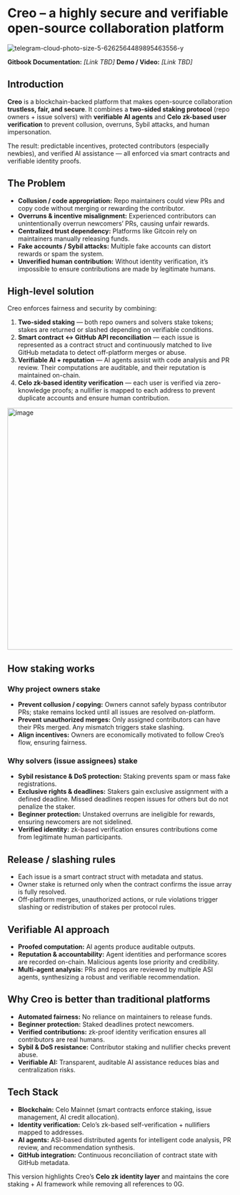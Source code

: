 # Creo – a highly secure and verifiable open-source collaboration platform

![telegram-cloud-photo-size-5-6262564489895463556-y](https://github.com/user-attachments/assets/9f872e33-3233-4f3f-91c6-28ce6b3cb165)


**Gitbook Documentation:** *[Link TBD]*
**Demo / Video:** *[Link TBD]*


## Introduction

**Creo** is a blockchain-backed platform that makes open-source collaboration **trustless, fair, and secure**. It combines a **two-sided staking protocol** (repo owners + issue solvers) with **verifiable AI agents** and **Celo zk-based user verification** to prevent collusion, overruns, Sybil attacks, and human impersonation.

The result: predictable incentives, protected contributors (especially newbies), and verified AI assistance — all enforced via smart contracts and verifiable identity proofs.

## The Problem

* **Collusion / code appropriation:** Repo maintainers could view PRs and copy code without merging or rewarding the contributor.
* **Overruns & incentive misalignment:** Experienced contributors can unintentionally overrun newcomers’ PRs, causing unfair rewards.
* **Centralized trust dependency:** Platforms like Gitcoin rely on maintainers manually releasing funds.
* **Fake accounts / Sybil attacks:** Multiple fake accounts can distort rewards or spam the system.
* **Unverified human contribution:** Without identity verification, it’s impossible to ensure contributions are made by legitimate humans.


## High-level solution

Creo enforces fairness and security by combining:

1. **Two-sided staking** — both repo owners and solvers stake tokens; stakes are returned or slashed depending on verifiable conditions.
2. **Smart contract ↔ GitHub API reconciliation** — each issue is represented as a contract struct and continuously matched to live GitHub metadata to detect off-platform merges or abuse.
3. **Verifiable AI + reputation** — AI agents assist with code analysis and PR review. Their computations are auditable, and their reputation is maintained on-chain.
4. **Celo zk-based identity verification** — each user is verified via zero-knowledge proofs; a nullifier is mapped to each address to prevent duplicate accounts and ensure human contribution.

<img width="1078" height="542" alt="image" src="https://github.com/user-attachments/assets/62f485cf-6c26-44a0-9dd4-ef69ebf900f7" />


## How staking works

### Why project owners stake

* **Prevent collusion / copying:** Owners cannot safely bypass contributor PRs; stake remains locked until all issues are resolved on-platform.
* **Prevent unauthorized merges:** Only assigned contributors can have their PRs merged. Any mismatch triggers stake slashing.
* **Align incentives:** Owners are economically motivated to follow Creo’s flow, ensuring fairness.

### Why solvers (issue assignees) stake

* **Sybil resistance & DoS protection:** Staking prevents spam or mass fake registrations.
* **Exclusive rights & deadlines:** Stakers gain exclusive assignment with a defined deadline. Missed deadlines reopen issues for others but do not penalize the staker.
* **Beginner protection:** Unstaked overruns are ineligible for rewards, ensuring newcomers are not sidelined.
* **Verified identity:** zk-based verification ensures contributions come from legitimate human participants.



## Release / slashing rules

* Each issue is a smart contract struct with metadata and status.
* Owner stake is returned only when the contract confirms the issue array is fully resolved.
* Off-platform merges, unauthorized actions, or rule violations trigger slashing or redistribution of stakes per protocol rules.



## Verifiable AI approach

* **Proofed computation:** AI agents produce auditable outputs.
* **Reputation & accountability:** Agent identities and performance scores are recorded on-chain. Malicious agents lose priority and credibility.
* **Multi-agent analysis:** PRs and repos are reviewed by multiple ASI agents, synthesizing a robust and verifiable recommendation.



## Why Creo is better than traditional platforms

* **Automated fairness:** No reliance on maintainers to release funds.
* **Beginner protection:** Staked deadlines protect newcomers.
* **Verified contributions:** zk-proof identity verification ensures all contributors are real humans.
* **Sybil & DoS resistance:** Contributor staking and nullifier checks prevent abuse.
* **Verifiable AI:** Transparent, auditable AI assistance reduces bias and centralization risks.



## Tech Stack

* **Blockchain:** Celo Mainnet (smart contracts enforce staking, issue management, AI credit allocation).
* **Identity verification:** Celo’s zk-based self-verification + nullifiers mapped to addresses.
* **AI agents:** ASI-based distributed agents for intelligent code analysis, PR review, and recommendation synthesis.
* **GitHub integration:** Continuous reconciliation of contract state with GitHub metadata.


This version highlights Creo’s **Celo zk identity layer** and maintains the core staking + AI framework while removing all references to 0G.

